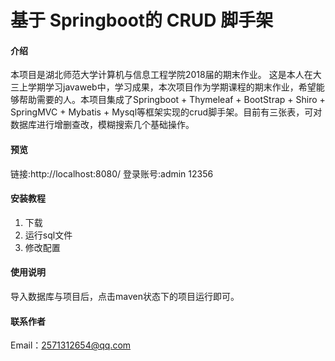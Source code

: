 # 基于 Springboot的 CRUD 脚手架

#### 介绍
本项目是湖北师范大学计算机与信息工程学院2018届的期末作业。
这是本人在大三上学期学习javaweb中，学习成果，本次项目作为学期课程的期末作业，希望能够帮助需要的人。本项目集成了Springboot + Thymeleaf + BootStrap + Shiro + SpringMVC + Mybatis + Mysql等框架实现的crud脚手架。目前有三张表，可对数据库进行增删查改，模糊搜索几个基础操作。

#### 预览
链接:http://localhost:8080/
登录账号:admin 12356

#### 安装教程

1.  下载
2.  运行sql文件
3.  修改配置

#### 使用说明

导入数据库与项目后，点击maven状态下的项目运行即可。

#### 联系作者

Email：2571312654@qq.com
